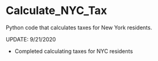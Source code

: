 # Calculate_NYC_Tax
Python code that calculates taxes for New York residents.

UPDATE: 9/21/2020
  - Completed calculating taxes for NYC residents
